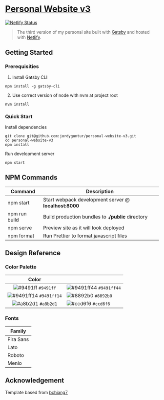 # [Personal Website v3](https://www.jordyguntur.com/)
[![Netlify Status](https://api.netlify.com/api/v1/badges/db8008fd-80c7-4f3a-9596-112e49bcebcd/deploy-status)](https://app.netlify.com/sites/jordyguntur/deploys)

> The third version of my personal site built with [Gatsby](https://www.gatsbyjs.org/) and hosted with [Netlify](https://netlify.com).

## Getting Started

### Prerequisities
1.  Install Gatsby CLI
```
npm install -g gatsby-cli
```

2.  Use correct version of node with nvm at project root
```
nvm install
```

### Quick Start

Install dependencies
```
git clone git@github.com:jordyguntur/personal-website-v3.git
cd personal-website-v3
npm install
```

Run development server
```
npm start
```

## NPM Commands

| Command       | Description                                           |
| ------------- | ----------------------------------------------------- |
| npm start     | Start webpack development server @ **localhost:8000** |
| npm run build | Build production bundles to **./public** directory     |
| npm serve     | Preview site as it will look deployed                 |
| npm format    | Run Prettier to format javascript files               |

## Design Reference

### Color Palette

|                                  Color                                   |                                                                          |
| :----------------------------------------------------------------------: | ------------------------------------------------------------------------ |
|    ![#9491ff](https://via.placeholder.com/10/9491ff?text=+) `#9491ff`    | ![#9491ff44](https://via.placeholder.com/10/9491ff44?text=+) `#9491ff44` |
| ![#9491ff14](https://via.placeholder.com/10/9491ff14?text=+) `#9491ff14` | ![#8892b0](https://via.placeholder.com/10/8892b0?text=+) `#8892b0`       |
|    ![#a8b2d1](https://via.placeholder.com/10/a8b2d1?text=+) `#a8b2d1`    | ![#ccd6f6](https://via.placeholder.com/10/ccd6f6?text=+) `#ccd6f6`       |

### Fonts

| Family        |
| ------------- | 
| Fira Sans     | 
| Lato          | 
| Roboto        | 
| Menlo         |

## Acknowledgement
Template based from [bchiang7](https://github.com/bchiang7)
